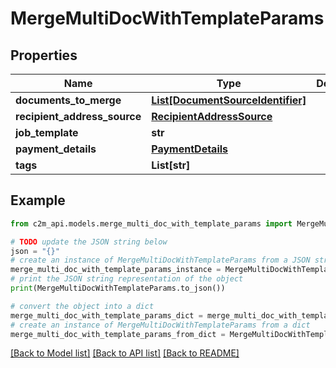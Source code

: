 # MergeMultiDocWithTemplateParams


## Properties

Name | Type | Description | Notes
------------ | ------------- | ------------- | -------------
**documents_to_merge** | [**List[DocumentSourceIdentifier]**](DocumentSourceIdentifier.md) |  | 
**recipient_address_source** | [**RecipientAddressSource**](RecipientAddressSource.md) |  | 
**job_template** | **str** |  | 
**payment_details** | [**PaymentDetails**](PaymentDetails.md) |  | 
**tags** | **List[str]** |  | [optional] 

## Example

```python
from c2m_api.models.merge_multi_doc_with_template_params import MergeMultiDocWithTemplateParams

# TODO update the JSON string below
json = "{}"
# create an instance of MergeMultiDocWithTemplateParams from a JSON string
merge_multi_doc_with_template_params_instance = MergeMultiDocWithTemplateParams.from_json(json)
# print the JSON string representation of the object
print(MergeMultiDocWithTemplateParams.to_json())

# convert the object into a dict
merge_multi_doc_with_template_params_dict = merge_multi_doc_with_template_params_instance.to_dict()
# create an instance of MergeMultiDocWithTemplateParams from a dict
merge_multi_doc_with_template_params_from_dict = MergeMultiDocWithTemplateParams.from_dict(merge_multi_doc_with_template_params_dict)
```
[[Back to Model list]](../README.md#documentation-for-models) [[Back to API list]](../README.md#documentation-for-api-endpoints) [[Back to README]](../README.md)


